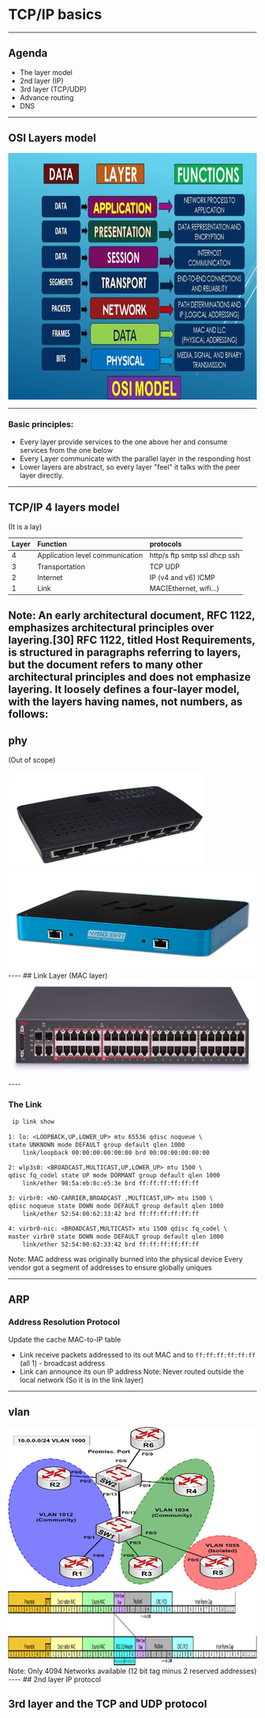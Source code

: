 # TCP/IP basics 

---

## Agenda

* The layer model
* 2nd layer (IP)
* 3rd layer (TCP/UDP)
* Advance routing
* DNS

---

## OSI Layers model
<img src="./media/d.jpg" width="700" height="500" />


---
### Basic principles:

* Every layer provide services to the one above her and consume services from the one below
* Every Layer communicate with the parallel layer in the responding host
* Lower layers are abstract, so every layer "feel" it talks with the peer layer
  directly.  

---

## TCP/IP 4 layers model
(It is a lay)

Layer | Function            | protocols
----- |:------------------- |:------------------
4     | Application level communication        | http/s ftp smtp ssl dhcp ssh
3     | Transportation      | TCP  UDP
2     | Internet            | IP (v4 and v6) ICMP
1     | Link                | MAC(Ethernet, wifi...)

Note:
An early architectural document, RFC 1122, emphasizes architectural principles over layering.[30] RFC 1122, titled Host Requirements, is structured in paragraphs referring to layers, but the document refers to many other architectural principles and does not emphasize layering. It loosely defines a four-layer model, with the layers having names, not numbers, as follows:
---
## phy
(Out of scope)

<img src="./media/network-hub-500x500.jpg" width="400" height="200" />
<img src="./media/soundgrid-br1.png" width="600" height="200" />
----
## Link Layer
(MAC layer)

<img src="./media/2550T-PWR-Front.jpg" width="800" height="200" />
----

### The Link
```bash
 ip link show
```

```
1: lo: <LOOPBACK,UP,LOWER_UP> mtu 65536 qdisc noqueue \
state UNKNOWN mode DEFAULT group default qlen 1000
    link/loopback 00:00:00:00:00:00 brd 00:00:00:00:00:00
```

```
2: wlp3s0: <BROADCAST,MULTICAST,UP,LOWER_UP> mtu 1500 \
qdisc fq_codel state UP mode DORMANT group default qlen 1000
    link/ether 98:5a:eb:8c:e5:3e brd ff:ff:ff:ff:ff:ff
```

```
3: virbr0: <NO-CARRIER,BROADCAST ,MULTICAST,UP> mtu 1500 \
qdisc noqueue state DOWN mode DEFAULT group default qlen 1000
    link/ether 52:54:00:62:33:42 brd ff:ff:ff:ff:ff:ff
```

```
4: virbr0-nic: <BROADCAST,MULTICAST> mtu 1500 qdisc fq_codel \
master virbr0 state DOWN mode DEFAULT group default qlen 1000
    link/ether 52:54:00:62:33:42 brd ff:ff:ff:ff:ff:ff
```
Note:
MAC address was originally burned into the physical device
Every vendor got a segment of addresses to ensure globally uniques

----
## ARP
### Address Resolution Protocol
Update the cache MAC-to-IP table
* Link receive packets addressed to its out MAC
and to `ff:ff:ff:ff:ff:ff` (all 1) - broadcast address
* Link can announce its oun IP address
Note:
Never routed outside the local network (So it is in the link layer)
----
## vlan

<img src="./media/private-vlans1-3.jpg" width="600" height="330" />
<img src="./media/Ethernet_802.1Q_Insert.svg.png" width="900" height="150" />
Note:
Only 4094 Networks available (12 bit tag minus 2 reserved addresses)
----
## 2nd layer IP protocol 


## 3rd layer and the TCP and  UDP protocol

